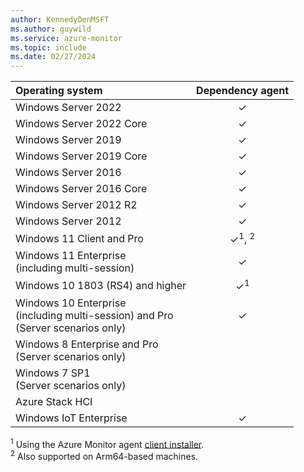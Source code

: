 ```yaml
---
author: KennedyDenMSFT
ms.author: guywild
ms.service: azure-monitor
ms.topic: include
ms.date: 02/27/2024
---
```


| Operating system | Dependency agent |
|:---|:---:|
| Windows Server 2022                                      | ✓ |
| Windows Server 2022 Core                                 | ✓ |
| Windows Server 2019                                      | ✓ | 
| Windows Server 2019 Core                                 | ✓ |
| Windows Server 2016                                      | ✓ | 
| Windows Server 2016 Core                                 | ✓ |
| Windows Server 2012 R2                                   | ✓ |
| Windows Server 2012                                      | ✓ |
| Windows 11 Client and Pro                                | ✓<sup>1</sup>, <sup>2</sup> |
| Windows 11 Enterprise<br>(including multi-session)       | ✓ |
| Windows 10 1803 (RS4) and higher                         | ✓<sup>1</sup> |
| Windows 10 Enterprise<br>(including multi-session) and Pro<br>(Server scenarios only)  | ✓ |
| Windows 8 Enterprise and Pro<br>(Server scenarios only)  |   |
| Windows 7 SP1<br>(Server scenarios only)                 |   | 
| Azure Stack HCI                                          |   |
| Windows IoT Enterprise                                   | ✓ |

<sup>1</sup> Using the Azure Monitor agent [client installer](../agents/azure-monitor-agent-windows-client.md).<br>
<sup>2</sup> Also supported on Arm64-based machines.
